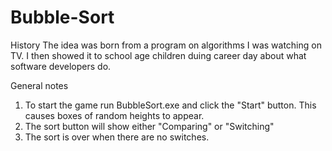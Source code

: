 # Bubble-Sort
History
The idea was born from a program on algorithms I was watching on TV.  I then showed it to school age children duing career day about what software developers do.  

General notes
1) To start the game run BubbleSort.exe and click the "Start" button.  This causes boxes of random heights to appear.
2) The sort button will show either "Comparing" or "Switching"
3) The sort is over when there are no switches.
